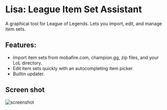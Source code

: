 # Lisa: League Item Set Assistant

A graphical tool for League of Legends. Lets you import, edit, and manage item
sets.

## Features:

* Import item sets from mobafire.com, champion.gg, zip files, and your LoL directory.
* Edit item sets quickly with an autocompleting item picker.
* Builtin updater.

## Screen shot

![screenshot](http://i.imgur.com/HJ3DC.jpg)
